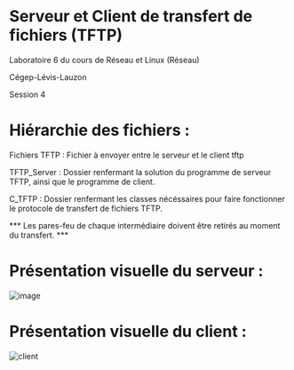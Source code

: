 # Serveur et Client de transfert de fichiers (TFTP)

Laboratoire 6 du cours de Réseau et Linux (Réseau)

Cégep-Lévis-Lauzon

Session 4

# Hiérarchie des fichiers :

Fichiers TFTP : Fichier à envoyer entre le serveur et le client tftp

TFTP_Server : Dossier renfermant la solution du programme de serveur TFTP, ainsi que le programme de client.

C_TFTP : Dossier renfermant les classes nécéssaires pour faire fonctionner le protocole de transfert de fichiers TFTP.

*** Les pares-feu de chaque intermédiaire doivent être retirés au moment du transfert. ***

# Présentation visuelle du serveur :
![image](https://user-images.githubusercontent.com/33030290/37306931-abdac27e-260f-11e8-8c61-8fc6a21cef5c.png)

# Présentation visuelle du client :
![client](https://user-images.githubusercontent.com/33030290/37867549-a4c8dfec-2f70-11e8-95a8-8da3253c8a6a.PNG)
